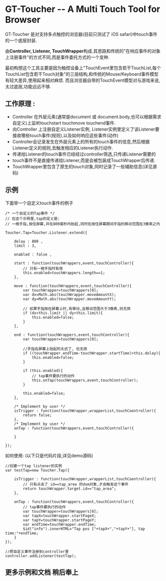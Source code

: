 GT-Toucher -- A Multi Touch Tool for Browser
=========================

GT-Toucher 是对支持多点触控的浏览器(目前只测试了 iOS safari)中touch事件的一个底层封装.

由**Controller, Listener, TouchWrapper**构成.其思路和传统的"在响应事件的对象上注册事件"的方式不同,而是事件委托方式的一个变种.

最初构想这个工具主要是因为触控设备上"TouchEvent里包含若干TouchList,每个TouchList包含若干Touch对象"的三层结构,和传统的Mouse/Keyboard事件模型有较大差异,使用起来相对麻烦.
而且浏览器自带的TouchEvent模型对与游戏来说,太过底层,功能远远不够.



工作原理 : 
---------------------

* Controller 在外层元素(通常是document 或 document.body,也可以根据需求自定义)上监听touchstart touchmove touchend事件.
* 向Controller 上注册自定义Listener实例, Listener实例里定义了该Listener要接收哪些touch事件(规则),以及如何响应这些事件(动作)
* Controller会记录发生在外层元素上的所有的touch事件的信息,然后根据Listener定义的规则,去触发相应的Listener执行动作.
* 传递给Listener的touch事件已经经过controller筛选,只传递Listener需要的
* touch事件不是直接传递给Listener,而是会被包装成TouchWrapper后传递.
* TouchWrapper里包含了原生的touch对象,同时记录了一些辅助信息(详见源码)

示例
-----------------
下面举一个自定义touch事件的例子


	/* 一个自定义的Tap事件 */
	// 在这个示例里,tap的定义是: 
	// 一根手指,按住屏幕,并在800毫秒内抬起,同时在按住屏幕期间手指的移动范围在3像素之内

	Toucher.Tap=Toucher.Listener.extend({

		delay : 800 ,
		limit : 3,

		enabled : false ,

		start : function(touchWrappers,event,touchController){
			// 只有一根手指时有效
			this.enabled=touchWrappers.length==1;
		},

		move : function(touchWrappers,event,touchController){
			var touchWrapper=touchWrappers[0];
			var dx=Math.abs(touchWrapper.moveAmountX);
			var dy=Math.abs(touchWrapper.moveAmountY);

			// 如果手指按在屏幕上时,有移动,且移动范围大于3像素,则无效
			if (dx>this.limit || dy>this.limit){
				this.enabled=false;
			}			
		},

		end : function(touchWrappers,event,touchController){
			var touchWrapper=touchWrappers[0];

			//手指在屏幕上抬起的太迟了, 也无效
			if ((touchWrapper.endTime-touchWrapper.startTime)>this.delay){
				this.enabled=false;
			}

			if (this.enabled){
				// tap事件要执行的动作
				this.onTap(touchWrappers,event,touchController);
			}

			this.enabled=false;
		},

		/* Implement by user */
		isTrigger : function(touchWrapper,wrapperList,touchCoontroller){
			return false;
		},
		/* Implement by user */
		onTap : function(touchWrappers,event,touchController){

		}

	});


	
如何使用: (以下只是代码片段,详见demo源码)

	//创建一个tap listener的实例	
	var testTap=new Toucher.Tap({

		isTrigger : function(touchWrapper,wrapperList,touchCoontroller){
			// 只有点击了 id==tap_area 的dom对象,才会触发这个事件
			return touchWrapper.target.id=="tap_area";
		},

		onTap : function(touchWrappers,event,touchController){
			// tap事件要执行的动作
			var touchWrapper=touchWrappers[0];
			var tapX=touchWrapper.startPageX;
			var tapY=touchWrapper.startPageY;
			var endTime=touchWrapper.endTime;
			$id("info").innerHTML="Tap pos ["+tapX+","+tapY+"], tap time:"+endTime;
		}
	});
	
	//把自定义事件注册到controller里
	controller.addListener(testTap);
	


更多示例和文档 稍后奉上
--------------------



